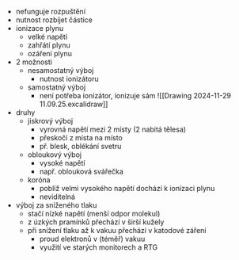 - nefunguje rozpuštění
- nutnost rozbíjet částice
- ionizace plynu
	- velké napětí
	- zahřátí plynu
	- ozáření plynu
- 2 možnosti
	- nesamostatný výboj
		- nutnost ionizátoru
	- samostatný výboj
		- není potřeba ionizátor, ionizuje sám
![[Drawing 2024-11-29 11.09.25.excalidraw]]
- druhy
	- jiskrový výboj
		- vyrovná napětí mezi 2 místy (2 nabitá tělesa)
		- přeskočí z místa na místo
		- př. blesk, oblékání svetru
	- obloukový výboj
		- vysoké napětí
		- např. oblouková svářečka
	- koróna
		- poblíž velmi vysokého napětí dochází k ionizaci plynu
		- neviditelná
- výboj za sníženého tlaku
	- stačí nízké napětí (menší odpor molekul)
	- z úzkých pramínků přechází v širší kužely
	- při snížení tlaku až k vakuu přechází v katodové záření
		- proud elektronů v (téměř) vakuu
		- využití ve starých monitorech a RTG